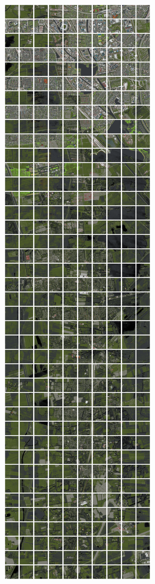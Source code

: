 <html>
<div>
<img src="https://github.com/HakkaTjakka/NL_TILE_MAP/blob/main/18/647/-1065/r.6470.-10650.png" height="44" width="44">
<img src="https://github.com/HakkaTjakka/NL_TILE_MAP/blob/main/18/647/-1065/r.6471.-10650.png" height="44" width="44">
<img src="https://github.com/HakkaTjakka/NL_TILE_MAP/blob/main/18/647/-1065/r.6472.-10650.png" height="44" width="44">
<img src="https://github.com/HakkaTjakka/NL_TILE_MAP/blob/main/18/647/-1065/r.6473.-10650.png" height="44" width="44">
<img src="https://github.com/HakkaTjakka/NL_TILE_MAP/blob/main/18/647/-1065/r.6474.-10650.png" height="44" width="44">
<img src="https://github.com/HakkaTjakka/NL_TILE_MAP/blob/main/18/647/-1065/r.6475.-10650.png" height="44" width="44">
<img src="https://github.com/HakkaTjakka/NL_TILE_MAP/blob/main/18/647/-1065/r.6476.-10650.png" height="44" width="44">
<img src="https://github.com/HakkaTjakka/NL_TILE_MAP/blob/main/18/647/-1065/r.6477.-10650.png" height="44" width="44">
<img src="https://github.com/HakkaTjakka/NL_TILE_MAP/blob/main/18/647/-1065/r.6478.-10650.png" height="44" width="44">
<img src="https://github.com/HakkaTjakka/NL_TILE_MAP/blob/main/18/647/-1065/r.6479.-10650.png" height="44" width="44">
<img src="https://github.com/HakkaTjakka/NL_TILE_MAP/blob/main/18/648/-1065/r.6480.-10650.png" height="44" width="44">
<img src="https://github.com/HakkaTjakka/NL_TILE_MAP/blob/main/18/648/-1065/r.6481.-10650.png" height="44" width="44">
<img src="https://github.com/HakkaTjakka/NL_TILE_MAP/blob/main/18/648/-1065/r.6482.-10650.png" height="44" width="44">
<img src="https://github.com/HakkaTjakka/NL_TILE_MAP/blob/main/18/648/-1065/r.6483.-10650.png" height="44" width="44">
<img src="https://github.com/HakkaTjakka/NL_TILE_MAP/blob/main/18/648/-1065/r.6484.-10650.png" height="44" width="44">
<img src="https://github.com/HakkaTjakka/NL_TILE_MAP/blob/main/18/648/-1065/r.6485.-10650.png" height="44" width="44">
<img src="https://github.com/HakkaTjakka/NL_TILE_MAP/blob/main/18/648/-1065/r.6486.-10650.png" height="44" width="44">
<img src="https://github.com/HakkaTjakka/NL_TILE_MAP/blob/main/18/648/-1065/r.6487.-10650.png" height="44" width="44">
<img src="https://github.com/HakkaTjakka/NL_TILE_MAP/blob/main/18/648/-1065/r.6488.-10650.png" height="44" width="44">
<img src="https://github.com/HakkaTjakka/NL_TILE_MAP/blob/main/18/648/-1065/r.6489.-10650.png" height="44" width="44">
<br>
<img src="https://github.com/HakkaTjakka/NL_TILE_MAP/blob/main/18/647/-1065/r.6470.-10649.png" height="44" width="44">
<img src="https://github.com/HakkaTjakka/NL_TILE_MAP/blob/main/18/647/-1065/r.6471.-10649.png" height="44" width="44">
<img src="https://github.com/HakkaTjakka/NL_TILE_MAP/blob/main/18/647/-1065/r.6472.-10649.png" height="44" width="44">
<img src="https://github.com/HakkaTjakka/NL_TILE_MAP/blob/main/18/647/-1065/r.6473.-10649.png" height="44" width="44">
<img src="https://github.com/HakkaTjakka/NL_TILE_MAP/blob/main/18/647/-1065/r.6474.-10649.png" height="44" width="44">
<img src="https://github.com/HakkaTjakka/NL_TILE_MAP/blob/main/18/647/-1065/r.6475.-10649.png" height="44" width="44">
<img src="https://github.com/HakkaTjakka/NL_TILE_MAP/blob/main/18/647/-1065/r.6476.-10649.png" height="44" width="44">
<img src="https://github.com/HakkaTjakka/NL_TILE_MAP/blob/main/18/647/-1065/r.6477.-10649.png" height="44" width="44">
<img src="https://github.com/HakkaTjakka/NL_TILE_MAP/blob/main/18/647/-1065/r.6478.-10649.png" height="44" width="44">
<img src="https://github.com/HakkaTjakka/NL_TILE_MAP/blob/main/18/647/-1065/r.6479.-10649.png" height="44" width="44">
<img src="https://github.com/HakkaTjakka/NL_TILE_MAP/blob/main/18/648/-1065/r.6480.-10649.png" height="44" width="44">
<img src="https://github.com/HakkaTjakka/NL_TILE_MAP/blob/main/18/648/-1065/r.6481.-10649.png" height="44" width="44">
<img src="https://github.com/HakkaTjakka/NL_TILE_MAP/blob/main/18/648/-1065/r.6482.-10649.png" height="44" width="44">
<img src="https://github.com/HakkaTjakka/NL_TILE_MAP/blob/main/18/648/-1065/r.6483.-10649.png" height="44" width="44">
<img src="https://github.com/HakkaTjakka/NL_TILE_MAP/blob/main/18/648/-1065/r.6484.-10649.png" height="44" width="44">
<img src="https://github.com/HakkaTjakka/NL_TILE_MAP/blob/main/18/648/-1065/r.6485.-10649.png" height="44" width="44">
<img src="https://github.com/HakkaTjakka/NL_TILE_MAP/blob/main/18/648/-1065/r.6486.-10649.png" height="44" width="44">
<img src="https://github.com/HakkaTjakka/NL_TILE_MAP/blob/main/18/648/-1065/r.6487.-10649.png" height="44" width="44">
<img src="https://github.com/HakkaTjakka/NL_TILE_MAP/blob/main/18/648/-1065/r.6488.-10649.png" height="44" width="44">
<img src="https://github.com/HakkaTjakka/NL_TILE_MAP/blob/main/18/648/-1065/r.6489.-10649.png" height="44" width="44">
<br>
<img src="https://github.com/HakkaTjakka/NL_TILE_MAP/blob/main/18/647/-1065/r.6470.-10648.png" height="44" width="44">
<img src="https://github.com/HakkaTjakka/NL_TILE_MAP/blob/main/18/647/-1065/r.6471.-10648.png" height="44" width="44">
<img src="https://github.com/HakkaTjakka/NL_TILE_MAP/blob/main/18/647/-1065/r.6472.-10648.png" height="44" width="44">
<img src="https://github.com/HakkaTjakka/NL_TILE_MAP/blob/main/18/647/-1065/r.6473.-10648.png" height="44" width="44">
<img src="https://github.com/HakkaTjakka/NL_TILE_MAP/blob/main/18/647/-1065/r.6474.-10648.png" height="44" width="44">
<img src="https://github.com/HakkaTjakka/NL_TILE_MAP/blob/main/18/647/-1065/r.6475.-10648.png" height="44" width="44">
<img src="https://github.com/HakkaTjakka/NL_TILE_MAP/blob/main/18/647/-1065/r.6476.-10648.png" height="44" width="44">
<img src="https://github.com/HakkaTjakka/NL_TILE_MAP/blob/main/18/647/-1065/r.6477.-10648.png" height="44" width="44">
<img src="https://github.com/HakkaTjakka/NL_TILE_MAP/blob/main/18/647/-1065/r.6478.-10648.png" height="44" width="44">
<img src="https://github.com/HakkaTjakka/NL_TILE_MAP/blob/main/18/647/-1065/r.6479.-10648.png" height="44" width="44">
<img src="https://github.com/HakkaTjakka/NL_TILE_MAP/blob/main/18/648/-1065/r.6480.-10648.png" height="44" width="44">
<img src="https://github.com/HakkaTjakka/NL_TILE_MAP/blob/main/18/648/-1065/r.6481.-10648.png" height="44" width="44">
<img src="https://github.com/HakkaTjakka/NL_TILE_MAP/blob/main/18/648/-1065/r.6482.-10648.png" height="44" width="44">
<img src="https://github.com/HakkaTjakka/NL_TILE_MAP/blob/main/18/648/-1065/r.6483.-10648.png" height="44" width="44">
<img src="https://github.com/HakkaTjakka/NL_TILE_MAP/blob/main/18/648/-1065/r.6484.-10648.png" height="44" width="44">
<img src="https://github.com/HakkaTjakka/NL_TILE_MAP/blob/main/18/648/-1065/r.6485.-10648.png" height="44" width="44">
<img src="https://github.com/HakkaTjakka/NL_TILE_MAP/blob/main/18/648/-1065/r.6486.-10648.png" height="44" width="44">
<img src="https://github.com/HakkaTjakka/NL_TILE_MAP/blob/main/18/648/-1065/r.6487.-10648.png" height="44" width="44">
<img src="https://github.com/HakkaTjakka/NL_TILE_MAP/blob/main/18/648/-1065/r.6488.-10648.png" height="44" width="44">
<img src="https://github.com/HakkaTjakka/NL_TILE_MAP/blob/main/18/648/-1065/r.6489.-10648.png" height="44" width="44">
<br>
<img src="https://github.com/HakkaTjakka/NL_TILE_MAP/blob/main/18/647/-1065/r.6470.-10647.png" height="44" width="44">
<img src="https://github.com/HakkaTjakka/NL_TILE_MAP/blob/main/18/647/-1065/r.6471.-10647.png" height="44" width="44">
<img src="https://github.com/HakkaTjakka/NL_TILE_MAP/blob/main/18/647/-1065/r.6472.-10647.png" height="44" width="44">
<img src="https://github.com/HakkaTjakka/NL_TILE_MAP/blob/main/18/647/-1065/r.6473.-10647.png" height="44" width="44">
<img src="https://github.com/HakkaTjakka/NL_TILE_MAP/blob/main/18/647/-1065/r.6474.-10647.png" height="44" width="44">
<img src="https://github.com/HakkaTjakka/NL_TILE_MAP/blob/main/18/647/-1065/r.6475.-10647.png" height="44" width="44">
<img src="https://github.com/HakkaTjakka/NL_TILE_MAP/blob/main/18/647/-1065/r.6476.-10647.png" height="44" width="44">
<img src="https://github.com/HakkaTjakka/NL_TILE_MAP/blob/main/18/647/-1065/r.6477.-10647.png" height="44" width="44">
<img src="https://github.com/HakkaTjakka/NL_TILE_MAP/blob/main/18/647/-1065/r.6478.-10647.png" height="44" width="44">
<img src="https://github.com/HakkaTjakka/NL_TILE_MAP/blob/main/18/647/-1065/r.6479.-10647.png" height="44" width="44">
<img src="https://github.com/HakkaTjakka/NL_TILE_MAP/blob/main/18/648/-1065/r.6480.-10647.png" height="44" width="44">
<img src="https://github.com/HakkaTjakka/NL_TILE_MAP/blob/main/18/648/-1065/r.6481.-10647.png" height="44" width="44">
<img src="https://github.com/HakkaTjakka/NL_TILE_MAP/blob/main/18/648/-1065/r.6482.-10647.png" height="44" width="44">
<img src="https://github.com/HakkaTjakka/NL_TILE_MAP/blob/main/18/648/-1065/r.6483.-10647.png" height="44" width="44">
<img src="https://github.com/HakkaTjakka/NL_TILE_MAP/blob/main/18/648/-1065/r.6484.-10647.png" height="44" width="44">
<img src="https://github.com/HakkaTjakka/NL_TILE_MAP/blob/main/18/648/-1065/r.6485.-10647.png" height="44" width="44">
<img src="https://github.com/HakkaTjakka/NL_TILE_MAP/blob/main/18/648/-1065/r.6486.-10647.png" height="44" width="44">
<img src="https://github.com/HakkaTjakka/NL_TILE_MAP/blob/main/18/648/-1065/r.6487.-10647.png" height="44" width="44">
<img src="https://github.com/HakkaTjakka/NL_TILE_MAP/blob/main/18/648/-1065/r.6488.-10647.png" height="44" width="44">
<img src="https://github.com/HakkaTjakka/NL_TILE_MAP/blob/main/18/648/-1065/r.6489.-10647.png" height="44" width="44">
<br>
<img src="https://github.com/HakkaTjakka/NL_TILE_MAP/blob/main/18/647/-1065/r.6470.-10646.png" height="44" width="44">
<img src="https://github.com/HakkaTjakka/NL_TILE_MAP/blob/main/18/647/-1065/r.6471.-10646.png" height="44" width="44">
<img src="https://github.com/HakkaTjakka/NL_TILE_MAP/blob/main/18/647/-1065/r.6472.-10646.png" height="44" width="44">
<img src="https://github.com/HakkaTjakka/NL_TILE_MAP/blob/main/18/647/-1065/r.6473.-10646.png" height="44" width="44">
<img src="https://github.com/HakkaTjakka/NL_TILE_MAP/blob/main/18/647/-1065/r.6474.-10646.png" height="44" width="44">
<img src="https://github.com/HakkaTjakka/NL_TILE_MAP/blob/main/18/647/-1065/r.6475.-10646.png" height="44" width="44">
<img src="https://github.com/HakkaTjakka/NL_TILE_MAP/blob/main/18/647/-1065/r.6476.-10646.png" height="44" width="44">
<img src="https://github.com/HakkaTjakka/NL_TILE_MAP/blob/main/18/647/-1065/r.6477.-10646.png" height="44" width="44">
<img src="https://github.com/HakkaTjakka/NL_TILE_MAP/blob/main/18/647/-1065/r.6478.-10646.png" height="44" width="44">
<img src="https://github.com/HakkaTjakka/NL_TILE_MAP/blob/main/18/647/-1065/r.6479.-10646.png" height="44" width="44">
<img src="https://github.com/HakkaTjakka/NL_TILE_MAP/blob/main/18/648/-1065/r.6480.-10646.png" height="44" width="44">
<img src="https://github.com/HakkaTjakka/NL_TILE_MAP/blob/main/18/648/-1065/r.6481.-10646.png" height="44" width="44">
<img src="https://github.com/HakkaTjakka/NL_TILE_MAP/blob/main/18/648/-1065/r.6482.-10646.png" height="44" width="44">
<img src="https://github.com/HakkaTjakka/NL_TILE_MAP/blob/main/18/648/-1065/r.6483.-10646.png" height="44" width="44">
<img src="https://github.com/HakkaTjakka/NL_TILE_MAP/blob/main/18/648/-1065/r.6484.-10646.png" height="44" width="44">
<img src="https://github.com/HakkaTjakka/NL_TILE_MAP/blob/main/18/648/-1065/r.6485.-10646.png" height="44" width="44">
<img src="https://github.com/HakkaTjakka/NL_TILE_MAP/blob/main/18/648/-1065/r.6486.-10646.png" height="44" width="44">
<img src="https://github.com/HakkaTjakka/NL_TILE_MAP/blob/main/18/648/-1065/r.6487.-10646.png" height="44" width="44">
<img src="https://github.com/HakkaTjakka/NL_TILE_MAP/blob/main/18/648/-1065/r.6488.-10646.png" height="44" width="44">
<img src="https://github.com/HakkaTjakka/NL_TILE_MAP/blob/main/18/648/-1065/r.6489.-10646.png" height="44" width="44">
<br>
<img src="https://github.com/HakkaTjakka/NL_TILE_MAP/blob/main/18/647/-1065/r.6470.-10645.png" height="44" width="44">
<img src="https://github.com/HakkaTjakka/NL_TILE_MAP/blob/main/18/647/-1065/r.6471.-10645.png" height="44" width="44">
<img src="https://github.com/HakkaTjakka/NL_TILE_MAP/blob/main/18/647/-1065/r.6472.-10645.png" height="44" width="44">
<img src="https://github.com/HakkaTjakka/NL_TILE_MAP/blob/main/18/647/-1065/r.6473.-10645.png" height="44" width="44">
<img src="https://github.com/HakkaTjakka/NL_TILE_MAP/blob/main/18/647/-1065/r.6474.-10645.png" height="44" width="44">
<img src="https://github.com/HakkaTjakka/NL_TILE_MAP/blob/main/18/647/-1065/r.6475.-10645.png" height="44" width="44">
<img src="https://github.com/HakkaTjakka/NL_TILE_MAP/blob/main/18/647/-1065/r.6476.-10645.png" height="44" width="44">
<img src="https://github.com/HakkaTjakka/NL_TILE_MAP/blob/main/18/647/-1065/r.6477.-10645.png" height="44" width="44">
<img src="https://github.com/HakkaTjakka/NL_TILE_MAP/blob/main/18/647/-1065/r.6478.-10645.png" height="44" width="44">
<img src="https://github.com/HakkaTjakka/NL_TILE_MAP/blob/main/18/647/-1065/r.6479.-10645.png" height="44" width="44">
<img src="https://github.com/HakkaTjakka/NL_TILE_MAP/blob/main/18/648/-1065/r.6480.-10645.png" height="44" width="44">
<img src="https://github.com/HakkaTjakka/NL_TILE_MAP/blob/main/18/648/-1065/r.6481.-10645.png" height="44" width="44">
<img src="https://github.com/HakkaTjakka/NL_TILE_MAP/blob/main/18/648/-1065/r.6482.-10645.png" height="44" width="44">
<img src="https://github.com/HakkaTjakka/NL_TILE_MAP/blob/main/18/648/-1065/r.6483.-10645.png" height="44" width="44">
<img src="https://github.com/HakkaTjakka/NL_TILE_MAP/blob/main/18/648/-1065/r.6484.-10645.png" height="44" width="44">
<img src="https://github.com/HakkaTjakka/NL_TILE_MAP/blob/main/18/648/-1065/r.6485.-10645.png" height="44" width="44">
<img src="https://github.com/HakkaTjakka/NL_TILE_MAP/blob/main/18/648/-1065/r.6486.-10645.png" height="44" width="44">
<img src="https://github.com/HakkaTjakka/NL_TILE_MAP/blob/main/18/648/-1065/r.6487.-10645.png" height="44" width="44">
<img src="https://github.com/HakkaTjakka/NL_TILE_MAP/blob/main/18/648/-1065/r.6488.-10645.png" height="44" width="44">
<img src="https://github.com/HakkaTjakka/NL_TILE_MAP/blob/main/18/648/-1065/r.6489.-10645.png" height="44" width="44">
<br>
<img src="https://github.com/HakkaTjakka/NL_TILE_MAP/blob/main/18/647/-1065/r.6470.-10644.png" height="44" width="44">
<img src="https://github.com/HakkaTjakka/NL_TILE_MAP/blob/main/18/647/-1065/r.6471.-10644.png" height="44" width="44">
<img src="https://github.com/HakkaTjakka/NL_TILE_MAP/blob/main/18/647/-1065/r.6472.-10644.png" height="44" width="44">
<img src="https://github.com/HakkaTjakka/NL_TILE_MAP/blob/main/18/647/-1065/r.6473.-10644.png" height="44" width="44">
<img src="https://github.com/HakkaTjakka/NL_TILE_MAP/blob/main/18/647/-1065/r.6474.-10644.png" height="44" width="44">
<img src="https://github.com/HakkaTjakka/NL_TILE_MAP/blob/main/18/647/-1065/r.6475.-10644.png" height="44" width="44">
<img src="https://github.com/HakkaTjakka/NL_TILE_MAP/blob/main/18/647/-1065/r.6476.-10644.png" height="44" width="44">
<img src="https://github.com/HakkaTjakka/NL_TILE_MAP/blob/main/18/647/-1065/r.6477.-10644.png" height="44" width="44">
<img src="https://github.com/HakkaTjakka/NL_TILE_MAP/blob/main/18/647/-1065/r.6478.-10644.png" height="44" width="44">
<img src="https://github.com/HakkaTjakka/NL_TILE_MAP/blob/main/18/647/-1065/r.6479.-10644.png" height="44" width="44">
<img src="https://github.com/HakkaTjakka/NL_TILE_MAP/blob/main/18/648/-1065/r.6480.-10644.png" height="44" width="44">
<img src="https://github.com/HakkaTjakka/NL_TILE_MAP/blob/main/18/648/-1065/r.6481.-10644.png" height="44" width="44">
<img src="https://github.com/HakkaTjakka/NL_TILE_MAP/blob/main/18/648/-1065/r.6482.-10644.png" height="44" width="44">
<img src="https://github.com/HakkaTjakka/NL_TILE_MAP/blob/main/18/648/-1065/r.6483.-10644.png" height="44" width="44">
<img src="https://github.com/HakkaTjakka/NL_TILE_MAP/blob/main/18/648/-1065/r.6484.-10644.png" height="44" width="44">
<img src="https://github.com/HakkaTjakka/NL_TILE_MAP/blob/main/18/648/-1065/r.6485.-10644.png" height="44" width="44">
<img src="https://github.com/HakkaTjakka/NL_TILE_MAP/blob/main/18/648/-1065/r.6486.-10644.png" height="44" width="44">
<img src="https://github.com/HakkaTjakka/NL_TILE_MAP/blob/main/18/648/-1065/r.6487.-10644.png" height="44" width="44">
<img src="https://github.com/HakkaTjakka/NL_TILE_MAP/blob/main/18/648/-1065/r.6488.-10644.png" height="44" width="44">
<img src="https://github.com/HakkaTjakka/NL_TILE_MAP/blob/main/18/648/-1065/r.6489.-10644.png" height="44" width="44">
<br>
<img src="https://github.com/HakkaTjakka/NL_TILE_MAP/blob/main/18/647/-1065/r.6470.-10643.png" height="44" width="44">
<img src="https://github.com/HakkaTjakka/NL_TILE_MAP/blob/main/18/647/-1065/r.6471.-10643.png" height="44" width="44">
<img src="https://github.com/HakkaTjakka/NL_TILE_MAP/blob/main/18/647/-1065/r.6472.-10643.png" height="44" width="44">
<img src="https://github.com/HakkaTjakka/NL_TILE_MAP/blob/main/18/647/-1065/r.6473.-10643.png" height="44" width="44">
<img src="https://github.com/HakkaTjakka/NL_TILE_MAP/blob/main/18/647/-1065/r.6474.-10643.png" height="44" width="44">
<img src="https://github.com/HakkaTjakka/NL_TILE_MAP/blob/main/18/647/-1065/r.6475.-10643.png" height="44" width="44">
<img src="https://github.com/HakkaTjakka/NL_TILE_MAP/blob/main/18/647/-1065/r.6476.-10643.png" height="44" width="44">
<img src="https://github.com/HakkaTjakka/NL_TILE_MAP/blob/main/18/647/-1065/r.6477.-10643.png" height="44" width="44">
<img src="https://github.com/HakkaTjakka/NL_TILE_MAP/blob/main/18/647/-1065/r.6478.-10643.png" height="44" width="44">
<img src="https://github.com/HakkaTjakka/NL_TILE_MAP/blob/main/18/647/-1065/r.6479.-10643.png" height="44" width="44">
<img src="https://github.com/HakkaTjakka/NL_TILE_MAP/blob/main/18/648/-1065/r.6480.-10643.png" height="44" width="44">
<img src="https://github.com/HakkaTjakka/NL_TILE_MAP/blob/main/18/648/-1065/r.6481.-10643.png" height="44" width="44">
<img src="https://github.com/HakkaTjakka/NL_TILE_MAP/blob/main/18/648/-1065/r.6482.-10643.png" height="44" width="44">
<img src="https://github.com/HakkaTjakka/NL_TILE_MAP/blob/main/18/648/-1065/r.6483.-10643.png" height="44" width="44">
<img src="https://github.com/HakkaTjakka/NL_TILE_MAP/blob/main/18/648/-1065/r.6484.-10643.png" height="44" width="44">
<img src="https://github.com/HakkaTjakka/NL_TILE_MAP/blob/main/18/648/-1065/r.6485.-10643.png" height="44" width="44">
<img src="https://github.com/HakkaTjakka/NL_TILE_MAP/blob/main/18/648/-1065/r.6486.-10643.png" height="44" width="44">
<img src="https://github.com/HakkaTjakka/NL_TILE_MAP/blob/main/18/648/-1065/r.6487.-10643.png" height="44" width="44">
<img src="https://github.com/HakkaTjakka/NL_TILE_MAP/blob/main/18/648/-1065/r.6488.-10643.png" height="44" width="44">
<img src="https://github.com/HakkaTjakka/NL_TILE_MAP/blob/main/18/648/-1065/r.6489.-10643.png" height="44" width="44">
<br>
<img src="https://github.com/HakkaTjakka/NL_TILE_MAP/blob/main/18/647/-1065/r.6470.-10642.png" height="44" width="44">
<img src="https://github.com/HakkaTjakka/NL_TILE_MAP/blob/main/18/647/-1065/r.6471.-10642.png" height="44" width="44">
<img src="https://github.com/HakkaTjakka/NL_TILE_MAP/blob/main/18/647/-1065/r.6472.-10642.png" height="44" width="44">
<img src="https://github.com/HakkaTjakka/NL_TILE_MAP/blob/main/18/647/-1065/r.6473.-10642.png" height="44" width="44">
<img src="https://github.com/HakkaTjakka/NL_TILE_MAP/blob/main/18/647/-1065/r.6474.-10642.png" height="44" width="44">
<img src="https://github.com/HakkaTjakka/NL_TILE_MAP/blob/main/18/647/-1065/r.6475.-10642.png" height="44" width="44">
<img src="https://github.com/HakkaTjakka/NL_TILE_MAP/blob/main/18/647/-1065/r.6476.-10642.png" height="44" width="44">
<img src="https://github.com/HakkaTjakka/NL_TILE_MAP/blob/main/18/647/-1065/r.6477.-10642.png" height="44" width="44">
<img src="https://github.com/HakkaTjakka/NL_TILE_MAP/blob/main/18/647/-1065/r.6478.-10642.png" height="44" width="44">
<img src="https://github.com/HakkaTjakka/NL_TILE_MAP/blob/main/18/647/-1065/r.6479.-10642.png" height="44" width="44">
<img src="https://github.com/HakkaTjakka/NL_TILE_MAP/blob/main/18/648/-1065/r.6480.-10642.png" height="44" width="44">
<img src="https://github.com/HakkaTjakka/NL_TILE_MAP/blob/main/18/648/-1065/r.6481.-10642.png" height="44" width="44">
<img src="https://github.com/HakkaTjakka/NL_TILE_MAP/blob/main/18/648/-1065/r.6482.-10642.png" height="44" width="44">
<img src="https://github.com/HakkaTjakka/NL_TILE_MAP/blob/main/18/648/-1065/r.6483.-10642.png" height="44" width="44">
<img src="https://github.com/HakkaTjakka/NL_TILE_MAP/blob/main/18/648/-1065/r.6484.-10642.png" height="44" width="44">
<img src="https://github.com/HakkaTjakka/NL_TILE_MAP/blob/main/18/648/-1065/r.6485.-10642.png" height="44" width="44">
<img src="https://github.com/HakkaTjakka/NL_TILE_MAP/blob/main/18/648/-1065/r.6486.-10642.png" height="44" width="44">
<img src="https://github.com/HakkaTjakka/NL_TILE_MAP/blob/main/18/648/-1065/r.6487.-10642.png" height="44" width="44">
<img src="https://github.com/HakkaTjakka/NL_TILE_MAP/blob/main/18/648/-1065/r.6488.-10642.png" height="44" width="44">
<img src="https://github.com/HakkaTjakka/NL_TILE_MAP/blob/main/18/648/-1065/r.6489.-10642.png" height="44" width="44">
<br>
<img src="https://github.com/HakkaTjakka/NL_TILE_MAP/blob/main/18/647/-1065/r.6470.-10641.png" height="44" width="44">
<img src="https://github.com/HakkaTjakka/NL_TILE_MAP/blob/main/18/647/-1065/r.6471.-10641.png" height="44" width="44">
<img src="https://github.com/HakkaTjakka/NL_TILE_MAP/blob/main/18/647/-1065/r.6472.-10641.png" height="44" width="44">
<img src="https://github.com/HakkaTjakka/NL_TILE_MAP/blob/main/18/647/-1065/r.6473.-10641.png" height="44" width="44">
<img src="https://github.com/HakkaTjakka/NL_TILE_MAP/blob/main/18/647/-1065/r.6474.-10641.png" height="44" width="44">
<img src="https://github.com/HakkaTjakka/NL_TILE_MAP/blob/main/18/647/-1065/r.6475.-10641.png" height="44" width="44">
<img src="https://github.com/HakkaTjakka/NL_TILE_MAP/blob/main/18/647/-1065/r.6476.-10641.png" height="44" width="44">
<img src="https://github.com/HakkaTjakka/NL_TILE_MAP/blob/main/18/647/-1065/r.6477.-10641.png" height="44" width="44">
<img src="https://github.com/HakkaTjakka/NL_TILE_MAP/blob/main/18/647/-1065/r.6478.-10641.png" height="44" width="44">
<img src="https://github.com/HakkaTjakka/NL_TILE_MAP/blob/main/18/647/-1065/r.6479.-10641.png" height="44" width="44">
<img src="https://github.com/HakkaTjakka/NL_TILE_MAP/blob/main/18/648/-1065/r.6480.-10641.png" height="44" width="44">
<img src="https://github.com/HakkaTjakka/NL_TILE_MAP/blob/main/18/648/-1065/r.6481.-10641.png" height="44" width="44">
<img src="https://github.com/HakkaTjakka/NL_TILE_MAP/blob/main/18/648/-1065/r.6482.-10641.png" height="44" width="44">
<img src="https://github.com/HakkaTjakka/NL_TILE_MAP/blob/main/18/648/-1065/r.6483.-10641.png" height="44" width="44">
<img src="https://github.com/HakkaTjakka/NL_TILE_MAP/blob/main/18/648/-1065/r.6484.-10641.png" height="44" width="44">
<img src="https://github.com/HakkaTjakka/NL_TILE_MAP/blob/main/18/648/-1065/r.6485.-10641.png" height="44" width="44">
<img src="https://github.com/HakkaTjakka/NL_TILE_MAP/blob/main/18/648/-1065/r.6486.-10641.png" height="44" width="44">
<img src="https://github.com/HakkaTjakka/NL_TILE_MAP/blob/main/18/648/-1065/r.6487.-10641.png" height="44" width="44">
<img src="https://github.com/HakkaTjakka/NL_TILE_MAP/blob/main/18/648/-1065/r.6488.-10641.png" height="44" width="44">
<img src="https://github.com/HakkaTjakka/NL_TILE_MAP/blob/main/18/648/-1065/r.6489.-10641.png" height="44" width="44">
<br>
<img src="https://github.com/HakkaTjakka/NL_TILE_MAP/blob/main/18/647/-1064/r.6470.-10640.png" height="44" width="44">
<img src="https://github.com/HakkaTjakka/NL_TILE_MAP/blob/main/18/647/-1064/r.6471.-10640.png" height="44" width="44">
<img src="https://github.com/HakkaTjakka/NL_TILE_MAP/blob/main/18/647/-1064/r.6472.-10640.png" height="44" width="44">
<img src="https://github.com/HakkaTjakka/NL_TILE_MAP/blob/main/18/647/-1064/r.6473.-10640.png" height="44" width="44">
<img src="https://github.com/HakkaTjakka/NL_TILE_MAP/blob/main/18/647/-1064/r.6474.-10640.png" height="44" width="44">
<img src="https://github.com/HakkaTjakka/NL_TILE_MAP/blob/main/18/647/-1064/r.6475.-10640.png" height="44" width="44">
<img src="https://github.com/HakkaTjakka/NL_TILE_MAP/blob/main/18/647/-1064/r.6476.-10640.png" height="44" width="44">
<img src="https://github.com/HakkaTjakka/NL_TILE_MAP/blob/main/18/647/-1064/r.6477.-10640.png" height="44" width="44">
<img src="https://github.com/HakkaTjakka/NL_TILE_MAP/blob/main/18/647/-1064/r.6478.-10640.png" height="44" width="44">
<img src="https://github.com/HakkaTjakka/NL_TILE_MAP/blob/main/18/647/-1064/r.6479.-10640.png" height="44" width="44">
<img src="https://github.com/HakkaTjakka/NL_TILE_MAP/blob/main/18/648/-1064/r.6480.-10640.png" height="44" width="44">
<img src="https://github.com/HakkaTjakka/NL_TILE_MAP/blob/main/18/648/-1064/r.6481.-10640.png" height="44" width="44">
<img src="https://github.com/HakkaTjakka/NL_TILE_MAP/blob/main/18/648/-1064/r.6482.-10640.png" height="44" width="44">
<img src="https://github.com/HakkaTjakka/NL_TILE_MAP/blob/main/18/648/-1064/r.6483.-10640.png" height="44" width="44">
<img src="https://github.com/HakkaTjakka/NL_TILE_MAP/blob/main/18/648/-1064/r.6484.-10640.png" height="44" width="44">
<img src="https://github.com/HakkaTjakka/NL_TILE_MAP/blob/main/18/648/-1064/r.6485.-10640.png" height="44" width="44">
<img src="https://github.com/HakkaTjakka/NL_TILE_MAP/blob/main/18/648/-1064/r.6486.-10640.png" height="44" width="44">
<img src="https://github.com/HakkaTjakka/NL_TILE_MAP/blob/main/18/648/-1064/r.6487.-10640.png" height="44" width="44">
<img src="https://github.com/HakkaTjakka/NL_TILE_MAP/blob/main/18/648/-1064/r.6488.-10640.png" height="44" width="44">
<img src="https://github.com/HakkaTjakka/NL_TILE_MAP/blob/main/18/648/-1064/r.6489.-10640.png" height="44" width="44">
<br>
<img src="https://github.com/HakkaTjakka/NL_TILE_MAP/blob/main/18/647/-1064/r.6470.-10639.png" height="44" width="44">
<img src="https://github.com/HakkaTjakka/NL_TILE_MAP/blob/main/18/647/-1064/r.6471.-10639.png" height="44" width="44">
<img src="https://github.com/HakkaTjakka/NL_TILE_MAP/blob/main/18/647/-1064/r.6472.-10639.png" height="44" width="44">
<img src="https://github.com/HakkaTjakka/NL_TILE_MAP/blob/main/18/647/-1064/r.6473.-10639.png" height="44" width="44">
<img src="https://github.com/HakkaTjakka/NL_TILE_MAP/blob/main/18/647/-1064/r.6474.-10639.png" height="44" width="44">
<img src="https://github.com/HakkaTjakka/NL_TILE_MAP/blob/main/18/647/-1064/r.6475.-10639.png" height="44" width="44">
<img src="https://github.com/HakkaTjakka/NL_TILE_MAP/blob/main/18/647/-1064/r.6476.-10639.png" height="44" width="44">
<img src="https://github.com/HakkaTjakka/NL_TILE_MAP/blob/main/18/647/-1064/r.6477.-10639.png" height="44" width="44">
<img src="https://github.com/HakkaTjakka/NL_TILE_MAP/blob/main/18/647/-1064/r.6478.-10639.png" height="44" width="44">
<img src="https://github.com/HakkaTjakka/NL_TILE_MAP/blob/main/18/647/-1064/r.6479.-10639.png" height="44" width="44">
<img src="https://github.com/HakkaTjakka/NL_TILE_MAP/blob/main/18/648/-1064/r.6480.-10639.png" height="44" width="44">
<img src="https://github.com/HakkaTjakka/NL_TILE_MAP/blob/main/18/648/-1064/r.6481.-10639.png" height="44" width="44">
<img src="https://github.com/HakkaTjakka/NL_TILE_MAP/blob/main/18/648/-1064/r.6482.-10639.png" height="44" width="44">
<img src="https://github.com/HakkaTjakka/NL_TILE_MAP/blob/main/18/648/-1064/r.6483.-10639.png" height="44" width="44">
<img src="https://github.com/HakkaTjakka/NL_TILE_MAP/blob/main/18/648/-1064/r.6484.-10639.png" height="44" width="44">
<img src="https://github.com/HakkaTjakka/NL_TILE_MAP/blob/main/18/648/-1064/r.6485.-10639.png" height="44" width="44">
<img src="https://github.com/HakkaTjakka/NL_TILE_MAP/blob/main/18/648/-1064/r.6486.-10639.png" height="44" width="44">
<img src="https://github.com/HakkaTjakka/NL_TILE_MAP/blob/main/18/648/-1064/r.6487.-10639.png" height="44" width="44">
<img src="https://github.com/HakkaTjakka/NL_TILE_MAP/blob/main/18/648/-1064/r.6488.-10639.png" height="44" width="44">
<img src="https://github.com/HakkaTjakka/NL_TILE_MAP/blob/main/18/648/-1064/r.6489.-10639.png" height="44" width="44">
<br>
<img src="https://github.com/HakkaTjakka/NL_TILE_MAP/blob/main/18/647/-1064/r.6470.-10638.png" height="44" width="44">
<img src="https://github.com/HakkaTjakka/NL_TILE_MAP/blob/main/18/647/-1064/r.6471.-10638.png" height="44" width="44">
<img src="https://github.com/HakkaTjakka/NL_TILE_MAP/blob/main/18/647/-1064/r.6472.-10638.png" height="44" width="44">
<img src="https://github.com/HakkaTjakka/NL_TILE_MAP/blob/main/18/647/-1064/r.6473.-10638.png" height="44" width="44">
<img src="https://github.com/HakkaTjakka/NL_TILE_MAP/blob/main/18/647/-1064/r.6474.-10638.png" height="44" width="44">
<img src="https://github.com/HakkaTjakka/NL_TILE_MAP/blob/main/18/647/-1064/r.6475.-10638.png" height="44" width="44">
<img src="https://github.com/HakkaTjakka/NL_TILE_MAP/blob/main/18/647/-1064/r.6476.-10638.png" height="44" width="44">
<img src="https://github.com/HakkaTjakka/NL_TILE_MAP/blob/main/18/647/-1064/r.6477.-10638.png" height="44" width="44">
<img src="https://github.com/HakkaTjakka/NL_TILE_MAP/blob/main/18/647/-1064/r.6478.-10638.png" height="44" width="44">
<img src="https://github.com/HakkaTjakka/NL_TILE_MAP/blob/main/18/647/-1064/r.6479.-10638.png" height="44" width="44">
<img src="https://github.com/HakkaTjakka/NL_TILE_MAP/blob/main/18/648/-1064/r.6480.-10638.png" height="44" width="44">
<img src="https://github.com/HakkaTjakka/NL_TILE_MAP/blob/main/18/648/-1064/r.6481.-10638.png" height="44" width="44">
<img src="https://github.com/HakkaTjakka/NL_TILE_MAP/blob/main/18/648/-1064/r.6482.-10638.png" height="44" width="44">
<img src="https://github.com/HakkaTjakka/NL_TILE_MAP/blob/main/18/648/-1064/r.6483.-10638.png" height="44" width="44">
<img src="https://github.com/HakkaTjakka/NL_TILE_MAP/blob/main/18/648/-1064/r.6484.-10638.png" height="44" width="44">
<img src="https://github.com/HakkaTjakka/NL_TILE_MAP/blob/main/18/648/-1064/r.6485.-10638.png" height="44" width="44">
<img src="https://github.com/HakkaTjakka/NL_TILE_MAP/blob/main/18/648/-1064/r.6486.-10638.png" height="44" width="44">
<img src="https://github.com/HakkaTjakka/NL_TILE_MAP/blob/main/18/648/-1064/r.6487.-10638.png" height="44" width="44">
<img src="https://github.com/HakkaTjakka/NL_TILE_MAP/blob/main/18/648/-1064/r.6488.-10638.png" height="44" width="44">
<img src="https://github.com/HakkaTjakka/NL_TILE_MAP/blob/main/18/648/-1064/r.6489.-10638.png" height="44" width="44">
<br>
<img src="https://github.com/HakkaTjakka/NL_TILE_MAP/blob/main/18/647/-1064/r.6470.-10637.png" height="44" width="44">
<img src="https://github.com/HakkaTjakka/NL_TILE_MAP/blob/main/18/647/-1064/r.6471.-10637.png" height="44" width="44">
<img src="https://github.com/HakkaTjakka/NL_TILE_MAP/blob/main/18/647/-1064/r.6472.-10637.png" height="44" width="44">
<img src="https://github.com/HakkaTjakka/NL_TILE_MAP/blob/main/18/647/-1064/r.6473.-10637.png" height="44" width="44">
<img src="https://github.com/HakkaTjakka/NL_TILE_MAP/blob/main/18/647/-1064/r.6474.-10637.png" height="44" width="44">
<img src="https://github.com/HakkaTjakka/NL_TILE_MAP/blob/main/18/647/-1064/r.6475.-10637.png" height="44" width="44">
<img src="https://github.com/HakkaTjakka/NL_TILE_MAP/blob/main/18/647/-1064/r.6476.-10637.png" height="44" width="44">
<img src="https://github.com/HakkaTjakka/NL_TILE_MAP/blob/main/18/647/-1064/r.6477.-10637.png" height="44" width="44">
<img src="https://github.com/HakkaTjakka/NL_TILE_MAP/blob/main/18/647/-1064/r.6478.-10637.png" height="44" width="44">
<img src="https://github.com/HakkaTjakka/NL_TILE_MAP/blob/main/18/647/-1064/r.6479.-10637.png" height="44" width="44">
<img src="https://github.com/HakkaTjakka/NL_TILE_MAP/blob/main/18/648/-1064/r.6480.-10637.png" height="44" width="44">
<img src="https://github.com/HakkaTjakka/NL_TILE_MAP/blob/main/18/648/-1064/r.6481.-10637.png" height="44" width="44">
<img src="https://github.com/HakkaTjakka/NL_TILE_MAP/blob/main/18/648/-1064/r.6482.-10637.png" height="44" width="44">
<img src="https://github.com/HakkaTjakka/NL_TILE_MAP/blob/main/18/648/-1064/r.6483.-10637.png" height="44" width="44">
<img src="https://github.com/HakkaTjakka/NL_TILE_MAP/blob/main/18/648/-1064/r.6484.-10637.png" height="44" width="44">
<img src="https://github.com/HakkaTjakka/NL_TILE_MAP/blob/main/18/648/-1064/r.6485.-10637.png" height="44" width="44">
<img src="https://github.com/HakkaTjakka/NL_TILE_MAP/blob/main/18/648/-1064/r.6486.-10637.png" height="44" width="44">
<img src="https://github.com/HakkaTjakka/NL_TILE_MAP/blob/main/18/648/-1064/r.6487.-10637.png" height="44" width="44">
<img src="https://github.com/HakkaTjakka/NL_TILE_MAP/blob/main/18/648/-1064/r.6488.-10637.png" height="44" width="44">
<img src="https://github.com/HakkaTjakka/NL_TILE_MAP/blob/main/18/648/-1064/r.6489.-10637.png" height="44" width="44">
<br>
<img src="https://github.com/HakkaTjakka/NL_TILE_MAP/blob/main/18/647/-1064/r.6470.-10636.png" height="44" width="44">
<img src="https://github.com/HakkaTjakka/NL_TILE_MAP/blob/main/18/647/-1064/r.6471.-10636.png" height="44" width="44">
<img src="https://github.com/HakkaTjakka/NL_TILE_MAP/blob/main/18/647/-1064/r.6472.-10636.png" height="44" width="44">
<img src="https://github.com/HakkaTjakka/NL_TILE_MAP/blob/main/18/647/-1064/r.6473.-10636.png" height="44" width="44">
<img src="https://github.com/HakkaTjakka/NL_TILE_MAP/blob/main/18/647/-1064/r.6474.-10636.png" height="44" width="44">
<img src="https://github.com/HakkaTjakka/NL_TILE_MAP/blob/main/18/647/-1064/r.6475.-10636.png" height="44" width="44">
<img src="https://github.com/HakkaTjakka/NL_TILE_MAP/blob/main/18/647/-1064/r.6476.-10636.png" height="44" width="44">
<img src="https://github.com/HakkaTjakka/NL_TILE_MAP/blob/main/18/647/-1064/r.6477.-10636.png" height="44" width="44">
<img src="https://github.com/HakkaTjakka/NL_TILE_MAP/blob/main/18/647/-1064/r.6478.-10636.png" height="44" width="44">
<img src="https://github.com/HakkaTjakka/NL_TILE_MAP/blob/main/18/647/-1064/r.6479.-10636.png" height="44" width="44">
<img src="https://github.com/HakkaTjakka/NL_TILE_MAP/blob/main/18/648/-1064/r.6480.-10636.png" height="44" width="44">
<img src="https://github.com/HakkaTjakka/NL_TILE_MAP/blob/main/18/648/-1064/r.6481.-10636.png" height="44" width="44">
<img src="https://github.com/HakkaTjakka/NL_TILE_MAP/blob/main/18/648/-1064/r.6482.-10636.png" height="44" width="44">
<img src="https://github.com/HakkaTjakka/NL_TILE_MAP/blob/main/18/648/-1064/r.6483.-10636.png" height="44" width="44">
<img src="https://github.com/HakkaTjakka/NL_TILE_MAP/blob/main/18/648/-1064/r.6484.-10636.png" height="44" width="44">
<img src="https://github.com/HakkaTjakka/NL_TILE_MAP/blob/main/18/648/-1064/r.6485.-10636.png" height="44" width="44">
<img src="https://github.com/HakkaTjakka/NL_TILE_MAP/blob/main/18/648/-1064/r.6486.-10636.png" height="44" width="44">
<img src="https://github.com/HakkaTjakka/NL_TILE_MAP/blob/main/18/648/-1064/r.6487.-10636.png" height="44" width="44">
<img src="https://github.com/HakkaTjakka/NL_TILE_MAP/blob/main/18/648/-1064/r.6488.-10636.png" height="44" width="44">
<img src="https://github.com/HakkaTjakka/NL_TILE_MAP/blob/main/18/648/-1064/r.6489.-10636.png" height="44" width="44">
<br>
<img src="https://github.com/HakkaTjakka/NL_TILE_MAP/blob/main/18/647/-1064/r.6470.-10635.png" height="44" width="44">
<img src="https://github.com/HakkaTjakka/NL_TILE_MAP/blob/main/18/647/-1064/r.6471.-10635.png" height="44" width="44">
<img src="https://github.com/HakkaTjakka/NL_TILE_MAP/blob/main/18/647/-1064/r.6472.-10635.png" height="44" width="44">
<img src="https://github.com/HakkaTjakka/NL_TILE_MAP/blob/main/18/647/-1064/r.6473.-10635.png" height="44" width="44">
<img src="https://github.com/HakkaTjakka/NL_TILE_MAP/blob/main/18/647/-1064/r.6474.-10635.png" height="44" width="44">
<img src="https://github.com/HakkaTjakka/NL_TILE_MAP/blob/main/18/647/-1064/r.6475.-10635.png" height="44" width="44">
<img src="https://github.com/HakkaTjakka/NL_TILE_MAP/blob/main/18/647/-1064/r.6476.-10635.png" height="44" width="44">
<img src="https://github.com/HakkaTjakka/NL_TILE_MAP/blob/main/18/647/-1064/r.6477.-10635.png" height="44" width="44">
<img src="https://github.com/HakkaTjakka/NL_TILE_MAP/blob/main/18/647/-1064/r.6478.-10635.png" height="44" width="44">
<img src="https://github.com/HakkaTjakka/NL_TILE_MAP/blob/main/18/647/-1064/r.6479.-10635.png" height="44" width="44">
<img src="https://github.com/HakkaTjakka/NL_TILE_MAP/blob/main/18/648/-1064/r.6480.-10635.png" height="44" width="44">
<img src="https://github.com/HakkaTjakka/NL_TILE_MAP/blob/main/18/648/-1064/r.6481.-10635.png" height="44" width="44">
<img src="https://github.com/HakkaTjakka/NL_TILE_MAP/blob/main/18/648/-1064/r.6482.-10635.png" height="44" width="44">
<img src="https://github.com/HakkaTjakka/NL_TILE_MAP/blob/main/18/648/-1064/r.6483.-10635.png" height="44" width="44">
<img src="https://github.com/HakkaTjakka/NL_TILE_MAP/blob/main/18/648/-1064/r.6484.-10635.png" height="44" width="44">
<img src="https://github.com/HakkaTjakka/NL_TILE_MAP/blob/main/18/648/-1064/r.6485.-10635.png" height="44" width="44">
<img src="https://github.com/HakkaTjakka/NL_TILE_MAP/blob/main/18/648/-1064/r.6486.-10635.png" height="44" width="44">
<img src="https://github.com/HakkaTjakka/NL_TILE_MAP/blob/main/18/648/-1064/r.6487.-10635.png" height="44" width="44">
<img src="https://github.com/HakkaTjakka/NL_TILE_MAP/blob/main/18/648/-1064/r.6488.-10635.png" height="44" width="44">
<img src="https://github.com/HakkaTjakka/NL_TILE_MAP/blob/main/18/648/-1064/r.6489.-10635.png" height="44" width="44">
<br>
<img src="https://github.com/HakkaTjakka/NL_TILE_MAP/blob/main/18/647/-1064/r.6470.-10634.png" height="44" width="44">
<img src="https://github.com/HakkaTjakka/NL_TILE_MAP/blob/main/18/647/-1064/r.6471.-10634.png" height="44" width="44">
<img src="https://github.com/HakkaTjakka/NL_TILE_MAP/blob/main/18/647/-1064/r.6472.-10634.png" height="44" width="44">
<img src="https://github.com/HakkaTjakka/NL_TILE_MAP/blob/main/18/647/-1064/r.6473.-10634.png" height="44" width="44">
<img src="https://github.com/HakkaTjakka/NL_TILE_MAP/blob/main/18/647/-1064/r.6474.-10634.png" height="44" width="44">
<img src="https://github.com/HakkaTjakka/NL_TILE_MAP/blob/main/18/647/-1064/r.6475.-10634.png" height="44" width="44">
<img src="https://github.com/HakkaTjakka/NL_TILE_MAP/blob/main/18/647/-1064/r.6476.-10634.png" height="44" width="44">
<img src="https://github.com/HakkaTjakka/NL_TILE_MAP/blob/main/18/647/-1064/r.6477.-10634.png" height="44" width="44">
<img src="https://github.com/HakkaTjakka/NL_TILE_MAP/blob/main/18/647/-1064/r.6478.-10634.png" height="44" width="44">
<img src="https://github.com/HakkaTjakka/NL_TILE_MAP/blob/main/18/647/-1064/r.6479.-10634.png" height="44" width="44">
<img src="https://github.com/HakkaTjakka/NL_TILE_MAP/blob/main/18/648/-1064/r.6480.-10634.png" height="44" width="44">
<img src="https://github.com/HakkaTjakka/NL_TILE_MAP/blob/main/18/648/-1064/r.6481.-10634.png" height="44" width="44">
<img src="https://github.com/HakkaTjakka/NL_TILE_MAP/blob/main/18/648/-1064/r.6482.-10634.png" height="44" width="44">
<img src="https://github.com/HakkaTjakka/NL_TILE_MAP/blob/main/18/648/-1064/r.6483.-10634.png" height="44" width="44">
<img src="https://github.com/HakkaTjakka/NL_TILE_MAP/blob/main/18/648/-1064/r.6484.-10634.png" height="44" width="44">
<img src="https://github.com/HakkaTjakka/NL_TILE_MAP/blob/main/18/648/-1064/r.6485.-10634.png" height="44" width="44">
<img src="https://github.com/HakkaTjakka/NL_TILE_MAP/blob/main/18/648/-1064/r.6486.-10634.png" height="44" width="44">
<img src="https://github.com/HakkaTjakka/NL_TILE_MAP/blob/main/18/648/-1064/r.6487.-10634.png" height="44" width="44">
<img src="https://github.com/HakkaTjakka/NL_TILE_MAP/blob/main/18/648/-1064/r.6488.-10634.png" height="44" width="44">
<img src="https://github.com/HakkaTjakka/NL_TILE_MAP/blob/main/18/648/-1064/r.6489.-10634.png" height="44" width="44">
<br>
<img src="https://github.com/HakkaTjakka/NL_TILE_MAP/blob/main/18/647/-1064/r.6470.-10633.png" height="44" width="44">
<img src="https://github.com/HakkaTjakka/NL_TILE_MAP/blob/main/18/647/-1064/r.6471.-10633.png" height="44" width="44">
<img src="https://github.com/HakkaTjakka/NL_TILE_MAP/blob/main/18/647/-1064/r.6472.-10633.png" height="44" width="44">
<img src="https://github.com/HakkaTjakka/NL_TILE_MAP/blob/main/18/647/-1064/r.6473.-10633.png" height="44" width="44">
<img src="https://github.com/HakkaTjakka/NL_TILE_MAP/blob/main/18/647/-1064/r.6474.-10633.png" height="44" width="44">
<img src="https://github.com/HakkaTjakka/NL_TILE_MAP/blob/main/18/647/-1064/r.6475.-10633.png" height="44" width="44">
<img src="https://github.com/HakkaTjakka/NL_TILE_MAP/blob/main/18/647/-1064/r.6476.-10633.png" height="44" width="44">
<img src="https://github.com/HakkaTjakka/NL_TILE_MAP/blob/main/18/647/-1064/r.6477.-10633.png" height="44" width="44">
<img src="https://github.com/HakkaTjakka/NL_TILE_MAP/blob/main/18/647/-1064/r.6478.-10633.png" height="44" width="44">
<img src="https://github.com/HakkaTjakka/NL_TILE_MAP/blob/main/18/647/-1064/r.6479.-10633.png" height="44" width="44">
<img src="https://github.com/HakkaTjakka/NL_TILE_MAP/blob/main/18/648/-1064/r.6480.-10633.png" height="44" width="44">
<img src="https://github.com/HakkaTjakka/NL_TILE_MAP/blob/main/18/648/-1064/r.6481.-10633.png" height="44" width="44">
<img src="https://github.com/HakkaTjakka/NL_TILE_MAP/blob/main/18/648/-1064/r.6482.-10633.png" height="44" width="44">
<img src="https://github.com/HakkaTjakka/NL_TILE_MAP/blob/main/18/648/-1064/r.6483.-10633.png" height="44" width="44">
<img src="https://github.com/HakkaTjakka/NL_TILE_MAP/blob/main/18/648/-1064/r.6484.-10633.png" height="44" width="44">
<img src="https://github.com/HakkaTjakka/NL_TILE_MAP/blob/main/18/648/-1064/r.6485.-10633.png" height="44" width="44">
<img src="https://github.com/HakkaTjakka/NL_TILE_MAP/blob/main/18/648/-1064/r.6486.-10633.png" height="44" width="44">
<img src="https://github.com/HakkaTjakka/NL_TILE_MAP/blob/main/18/648/-1064/r.6487.-10633.png" height="44" width="44">
<img src="https://github.com/HakkaTjakka/NL_TILE_MAP/blob/main/18/648/-1064/r.6488.-10633.png" height="44" width="44">
<img src="https://github.com/HakkaTjakka/NL_TILE_MAP/blob/main/18/648/-1064/r.6489.-10633.png" height="44" width="44">
<br>
<img src="https://github.com/HakkaTjakka/NL_TILE_MAP/blob/main/18/647/-1064/r.6470.-10632.png" height="44" width="44">
<img src="https://github.com/HakkaTjakka/NL_TILE_MAP/blob/main/18/647/-1064/r.6471.-10632.png" height="44" width="44">
<img src="https://github.com/HakkaTjakka/NL_TILE_MAP/blob/main/18/647/-1064/r.6472.-10632.png" height="44" width="44">
<img src="https://github.com/HakkaTjakka/NL_TILE_MAP/blob/main/18/647/-1064/r.6473.-10632.png" height="44" width="44">
<img src="https://github.com/HakkaTjakka/NL_TILE_MAP/blob/main/18/647/-1064/r.6474.-10632.png" height="44" width="44">
<img src="https://github.com/HakkaTjakka/NL_TILE_MAP/blob/main/18/647/-1064/r.6475.-10632.png" height="44" width="44">
<img src="https://github.com/HakkaTjakka/NL_TILE_MAP/blob/main/18/647/-1064/r.6476.-10632.png" height="44" width="44">
<img src="https://github.com/HakkaTjakka/NL_TILE_MAP/blob/main/18/647/-1064/r.6477.-10632.png" height="44" width="44">
<img src="https://github.com/HakkaTjakka/NL_TILE_MAP/blob/main/18/647/-1064/r.6478.-10632.png" height="44" width="44">
<img src="https://github.com/HakkaTjakka/NL_TILE_MAP/blob/main/18/647/-1064/r.6479.-10632.png" height="44" width="44">
<img src="https://github.com/HakkaTjakka/NL_TILE_MAP/blob/main/18/648/-1064/r.6480.-10632.png" height="44" width="44">
<img src="https://github.com/HakkaTjakka/NL_TILE_MAP/blob/main/18/648/-1064/r.6481.-10632.png" height="44" width="44">
<img src="https://github.com/HakkaTjakka/NL_TILE_MAP/blob/main/18/648/-1064/r.6482.-10632.png" height="44" width="44">
<img src="https://github.com/HakkaTjakka/NL_TILE_MAP/blob/main/18/648/-1064/r.6483.-10632.png" height="44" width="44">
<img src="https://github.com/HakkaTjakka/NL_TILE_MAP/blob/main/18/648/-1064/r.6484.-10632.png" height="44" width="44">
<img src="https://github.com/HakkaTjakka/NL_TILE_MAP/blob/main/18/648/-1064/r.6485.-10632.png" height="44" width="44">
<img src="https://github.com/HakkaTjakka/NL_TILE_MAP/blob/main/18/648/-1064/r.6486.-10632.png" height="44" width="44">
<img src="https://github.com/HakkaTjakka/NL_TILE_MAP/blob/main/18/648/-1064/r.6487.-10632.png" height="44" width="44">
<img src="https://github.com/HakkaTjakka/NL_TILE_MAP/blob/main/18/648/-1064/r.6488.-10632.png" height="44" width="44">
<img src="https://github.com/HakkaTjakka/NL_TILE_MAP/blob/main/18/648/-1064/r.6489.-10632.png" height="44" width="44">
<br>
<img src="https://github.com/HakkaTjakka/NL_TILE_MAP/blob/main/18/647/-1064/r.6470.-10631.png" height="44" width="44">
<img src="https://github.com/HakkaTjakka/NL_TILE_MAP/blob/main/18/647/-1064/r.6471.-10631.png" height="44" width="44">
<img src="https://github.com/HakkaTjakka/NL_TILE_MAP/blob/main/18/647/-1064/r.6472.-10631.png" height="44" width="44">
<img src="https://github.com/HakkaTjakka/NL_TILE_MAP/blob/main/18/647/-1064/r.6473.-10631.png" height="44" width="44">
<img src="https://github.com/HakkaTjakka/NL_TILE_MAP/blob/main/18/647/-1064/r.6474.-10631.png" height="44" width="44">
<img src="https://github.com/HakkaTjakka/NL_TILE_MAP/blob/main/18/647/-1064/r.6475.-10631.png" height="44" width="44">
<img src="https://github.com/HakkaTjakka/NL_TILE_MAP/blob/main/18/647/-1064/r.6476.-10631.png" height="44" width="44">
<img src="https://github.com/HakkaTjakka/NL_TILE_MAP/blob/main/18/647/-1064/r.6477.-10631.png" height="44" width="44">
<img src="https://github.com/HakkaTjakka/NL_TILE_MAP/blob/main/18/647/-1064/r.6478.-10631.png" height="44" width="44">
<img src="https://github.com/HakkaTjakka/NL_TILE_MAP/blob/main/18/647/-1064/r.6479.-10631.png" height="44" width="44">
<img src="https://github.com/HakkaTjakka/NL_TILE_MAP/blob/main/18/648/-1064/r.6480.-10631.png" height="44" width="44">
<img src="https://github.com/HakkaTjakka/NL_TILE_MAP/blob/main/18/648/-1064/r.6481.-10631.png" height="44" width="44">
<img src="https://github.com/HakkaTjakka/NL_TILE_MAP/blob/main/18/648/-1064/r.6482.-10631.png" height="44" width="44">
<img src="https://github.com/HakkaTjakka/NL_TILE_MAP/blob/main/18/648/-1064/r.6483.-10631.png" height="44" width="44">
<img src="https://github.com/HakkaTjakka/NL_TILE_MAP/blob/main/18/648/-1064/r.6484.-10631.png" height="44" width="44">
<img src="https://github.com/HakkaTjakka/NL_TILE_MAP/blob/main/18/648/-1064/r.6485.-10631.png" height="44" width="44">
<img src="https://github.com/HakkaTjakka/NL_TILE_MAP/blob/main/18/648/-1064/r.6486.-10631.png" height="44" width="44">
<img src="https://github.com/HakkaTjakka/NL_TILE_MAP/blob/main/18/648/-1064/r.6487.-10631.png" height="44" width="44">
<img src="https://github.com/HakkaTjakka/NL_TILE_MAP/blob/main/18/648/-1064/r.6488.-10631.png" height="44" width="44">
<img src="https://github.com/HakkaTjakka/NL_TILE_MAP/blob/main/18/648/-1064/r.6489.-10631.png" height="44" width="44">
<br>
</div>
</html>
